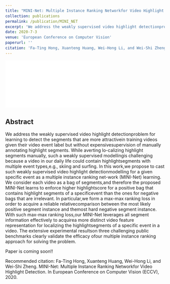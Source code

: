 ```yaml
---
title: "MINI-Net: Multiple Instance Ranking Networkfor Video Highlight Detection"
collection: publications
permalink: /publication/MINI_NET
excerpt: 'We address the weakly supervised video highlight detectionproblem for learning to detect the segments that are more attractivein training videos given their video event label but without expensivesupervision of manually annotating highlight segments.'
date: 2020-7-3
venue: 'European Conference on Computer Vision'
paperurl: ''
citation: 'Fa-Ting Hong, Xuanteng Huang, Wei-Hong Li, and Wei-Shi Zheng. MINI-Net: Multiple Instance Ranking Networkfor Video Highlight Detection. In European Conference on Computer Vision (ECCV), 2020.'
---
```

<!-- <img src='/Projects/Learning-to-Rank/1842-framework.jpg'> -->
![avatar](/Projects/MINI-NET/1880-framework.pdf)
## Abstract
We address the weakly supervised video highlight detectionproblem for learning to detect the segments that are more attractivein training videos given their video event label but without expensivesupervision of manually annotating highlight segments. While averting lo-calizing highlight segments manually, such a weakly supervised modellingis challenging because a video in our daily life could contain highlightsegments with multiple event types,e.g., skiing and surfing. In this work,we  propose  to  cast  such  weakly  supervised  video  highlight  detectionmodelling for a given specific event as a multiple instance ranking net-work (MINI-Net) learning. We consider each video as a bag of segments,and therefore the proposed MINI-Net learns to enforce higher highlightscore for a positive bag that contains highlight segments of a specificevent than the ones for negative bags that are irrelevant. In particular,we form a max-max ranking loss in order to acquire a reliable relativecomparison between the most likely positive segment instance and themost hard negative segment instance. With such max-max ranking loss,our MINI-Net leverages all segment information effectively to acquirea more distinct video feature representation for localizing the highlightsegments of a specific event in a video. The extensive experimental resultson three challenging public benchmarks clearly validate the efficacy ofour multiple instance ranking approach for solving the problem.  


Paper is coming soon!!  
<!-- [Download paper here](https://arxiv.org/abs/2004.07568) [[Poster]](https://harlanhong.github.io/Projects/Learning-to-Rank/1842-poster.pdf)  
 -->


Recommended citation: Fa-Ting Hong, Xuanteng Huang, Wei-Hong Li, and Wei-Shi Zheng. MINI-Net: Multiple Instance Ranking Networkfor Video Highlight Detection. In European Conference on Computer Vision (ECCV), 2020.